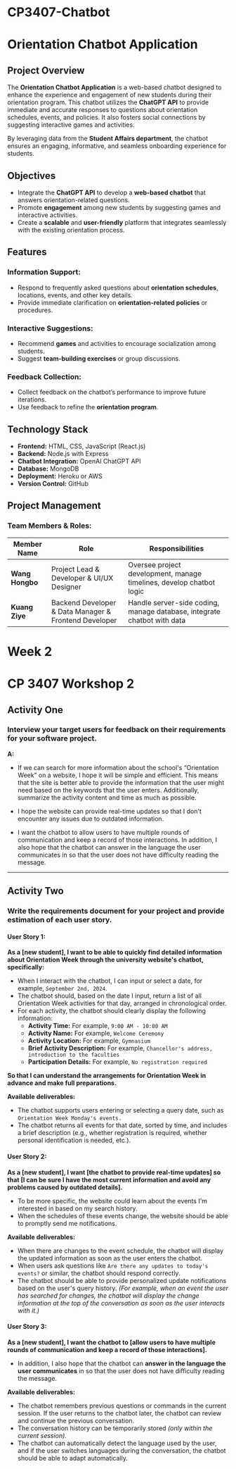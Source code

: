 # CP3407-Chatbot
# Orientation Chatbot Application

## Project Overview
The **Orientation Chatbot Application** is a web-based chatbot designed to enhance the experience and engagement of new students during their orientation program. This chatbot utilizes the **ChatGPT API** to provide immediate and accurate responses to questions about orientation schedules, events, and policies. It also fosters social connections by suggesting interactive games and activities.

By leveraging data from the **Student Affairs department**, the chatbot ensures an engaging, informative, and seamless onboarding experience for students.


## Objectives
- Integrate the **ChatGPT API** to develop a **web-based chatbot** that answers orientation-related questions.
- Promote **engagement** among new students by suggesting games and interactive activities.
- Create a **scalable** and **user-friendly** platform that integrates seamlessly with the existing orientation process.

## Features


### Information Support:
- Respond to frequently asked questions about **orientation schedules**, locations, events, and other key details.
- Provide immediate clarification on **orientation-related policies** or procedures.

### Interactive Suggestions:
- Recommend **games** and activities to encourage socialization among students.
- Suggest **team-building exercises** or group discussions.

### Feedback Collection:
- Collect feedback on the chatbot’s performance to improve future iterations.
- Use feedback to refine the **orientation program**.


## Technology Stack
- **Frontend:** HTML, CSS, JavaScript (React.js)
- **Backend:** Node.js with Express
- **Chatbot Integration:** OpenAI ChatGPT API
- **Database:** MongoDB
- **Deployment:** Heroku or AWS
- **Version Control:** GitHub


## Project Management

### Team Members & Roles:

| **Member Name**  | **Role**                                             | **Responsibilities**                                               |
|------------------|------------------------------------------------------|--------------------------------------------------------------------|
| **Wang Hongbo**  | Project Lead & Developer & UI/UX Designer            | Oversee project development, manage timelines, develop chatbot logic |
| **Kuang Ziye**   | Backend Developer & Data Manager & Frontend Developer| Handle server-side coding, manage database, integrate chatbot with data |



# Week 2
# CP 3407 Workshop 2

## Activity One

### Interview your target users for feedback on their requirements for your software project.

**A:**

- If we can search for more information about the school's “Orientation Week” on a website, I hope it will be simple and efficient. This means that the site is better able to provide the information that the user might need based on the keywords that the user enters. Additionally, summarize the activity content and time as much as possible.

- I hope the website can provide real-time updates so that I don't encounter any issues due to outdated information.

- I want the chatbot to allow users to have multiple rounds of communication and keep a record of those interactions. In addition, I also hope that the chatbot can answer in the language the user communicates in so that the user does not have difficulty reading the message.

---

## Activity Two

### Write the requirements document for your project and provide estimation of each user story.

#### User Story 1:

**As a [new student], I want to be able to quickly find detailed information about Orientation Week through the university website's chatbot, specifically:**

- When I interact with the chatbot, I can input or select a date, for example, `September 2nd, 2024`.
- The chatbot should, based on the date I input, return a list of all Orientation Week activities for that day, arranged in chronological order.
- For each activity, the chatbot should clearly display the following information:
  - **Activity Time:** For example, `9:00 AM - 10:00 AM`
  - **Activity Name:** For example, `Welcome Ceremony`
  - **Activity Location:** For example, `Gymnasium`
  - **Brief Activity Description:** For example, `Chancellor's address, introduction to the faculties`
  - **Participation Details:** For example, `No registration required`

**So that I can understand the arrangements for Orientation Week in advance and make full preparations.**

**Available deliverables:**

- The chatbot supports users entering or selecting a query date, such as `Orientation Week Monday's events.`
- The chatbot returns all events for that date, sorted by time, and includes a brief description (e.g., whether registration is required, whether personal identification is needed, etc.).

#### User Story 2:

**As a [new student], I want [the chatbot to provide real-time updates] so that [I can be sure I have the most current information and avoid any problems caused by outdated details].**

- To be more specific, the website could learn about the events I'm interested in based on my search history.
- When the schedules of these events change, the website should be able to promptly send me notifications.

**Available deliverables:**

- When there are changes to the event schedule, the chatbot will display the updated information as soon as the user enters the chatbot.
- When users ask questions like `Are there any updates to today's events?` or similar, the chatbot should respond correctly.
- The chatbot should be able to provide personalized update notifications based on the user's query history. *(For example, when an event the user has searched for changes, the chatbot will display the change information at the top of the conversation as soon as the user interacts with it.)*

#### User Story 3:

**As a [new student], I want the chatbot to [allow users to have multiple rounds of communication and keep a record of those interactions].**

- In addition, I also hope that the chatbot can **answer in the language the user communicates** in so that the user does not have difficulty reading the message.

**Available deliverables:**

- The chatbot remembers previous questions or commands in the current session. If the user returns to the chatbot later, the chatbot can review and continue the previous conversation.
- The conversation history can be temporarily stored *(only within the current session).*
- The chatbot can automatically detect the language used by the user, and if the user switches languages during the conversation, the chatbot should be able to adapt automatically.